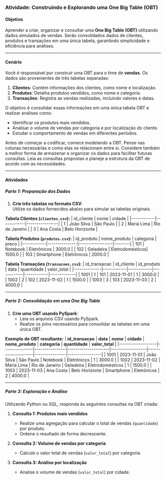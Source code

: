 ### **Atividade: Construindo e Explorando uma One Big Table (OBT)**

#### **Objetivo**
Aprender a criar, organizar e consultar uma **One Big Table (OBT)** utilizando dados simulados de vendas. Serão consolidados dados de clientes, produtos e transações em uma única tabela, garantindo simplicidade e eficiência para análises.

---

#### **Cenário**

Você é responsável por construir uma OBT para o time de **vendas**. Os dados são provenientes de três tabelas separadas:
1. **Clientes**: Contém informações dos clientes, como nome e localização.
2. **Produtos**: Detalha produtos vendidos, como nome e categoria.
3. **Transações**: Registra as vendas realizadas, incluindo valores e datas.

O objetivo é consolidar essas informações em uma única tabela OBT e realizar análises como:
- Identificar os produtos mais vendidos.
- Analisar o volume de vendas por categoria e por localização do cliente.
- Estudar o comportamento de vendas em diferentes períodos.

Antes de começar a codificar, comece modelando a OBT. Pense nas colunas necessárias e como elas se relacionam entre si. Considere também a melhor forma de armazenar e organizar os dados para facilitar futuras consultas. Leia as consultas propostas e planeje a estrutura da OBT de acordo com as necessidades.

---

#### **Atividades**

##### **Parte 1: Preparação dos Dados**
1. **Crie três tabelas no formato CSV**:  
   Utilize os dados fornecidos abaixo para simular as tabelas originais.

**Tabela Clientes (`clientes.csv`):**
| id_cliente | nome       | cidade         |
|------------|------------|----------------|
| 1          | João Silva | São Paulo      |
| 2          | Maria Lima | Rio de Janeiro |
| 3          | Ana Costa  | Belo Horizonte |

**Tabela Produtos (`produtos.csv`):**
| id_produto | nome_produto  | categoria       | preco  |
|------------|---------------|-----------------|--------|
| 101        | Notebook      | Eletrônicos     | 3000.0 |
| 102        | Geladeira     | Eletrodomésticos| 1500.0 |
| 103        | Smartphone    | Eletrônicos     | 2000.0 |

**Tabela Transações (`transacoes.csv`):**
| id_transacao | id_cliente | id_produto | data       | quantidade | valor_total |
|--------------|------------|------------|------------|------------|-------------|
| 1001         | 1          | 101        | 2023-11-01 | 1          | 3000.0      |
| 1002         | 2          | 102        | 2023-11-02 | 1          | 1500.0      |
| 1003         | 3          | 103        | 2023-11-03 | 2          | 4000.0      |

---

##### **Parte 2: Consolidação em uma One Big Table**

1. **Crie uma OBT usando PySpark**:  
   - Leia os arquivos CSV usando PySpark.
   - Realize os joins necessários para consolidar as tabelas em uma única OBT.


**Exemplo de OBT resultante:**
| **id_transacao** | **data**      | **nome**       | **cidade**         | **nome_produto** | **categoria**      | **quantidade** | **valor_total** |
|-------------------|---------------|----------------|---------------------|------------------|--------------------|----------------|-----------------|
| 1001             | 2023-11-01   | João Silva     | São Paulo          | Notebook         | Eletrônicos        | 1              | 3000.0          |
| 1002             | 2023-11-02   | Maria Lima     | Rio de Janeiro     | Geladeira        | Eletrodomésticos   | 1              | 1500.0          |
| 1003             | 2023-11-03   | Ana Costa      | Belo Horizonte     | Smartphone       | Eletrônicos        | 2              | 4000.0          |

---

##### **Parte 3: Exploração e Análise**

Utilizando Python ou SQL, responda às seguintes consultas na OBT criada:

1. **Consulta 1: Produtos mais vendidos**
   - Realize uma agregação para calcular o total de vendas (`quantidade`) por produto.
   - Ordene o resultado de forma decrescente.

2. **Consulta 2: Volume de vendas por categoria**
   - Calcule o valor total de vendas (`valor_total`) por categoria.

3. **Consulta 3: Análise por localização**
   - Analise o volume de vendas (`valor_total`) por cidade.